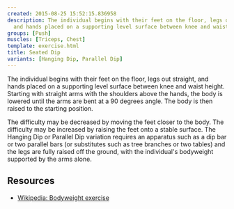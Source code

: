 ```yaml
---
created: 2015-08-25 15:52:15.836958
description: The individual begins with their feet on the floor, legs out straight,
  and hands placed on a supporting level surface between knee and waist height.
groups: [Push]
muscles: [Triceps, Chest]
template: exercise.html
title: Seated Dip
variants: [Hanging Dip, Parallel Dip]
---
```

The individual begins with their feet on the floor, legs out straight, and hands placed on a supporting level surface between knee and waist height. Starting with straight arms with the shoulders above the hands, the body is lowered until the arms are bent at a 90 degrees angle. The body is then raised to the starting position.

The difficulty may be decreased by moving the feet closer to the body. The difficulty may be increased by raising the feet onto a stable surface. The Hanging Dip or Parallel Dip variation requires an apparatus such as a dip bar or two parallel bars (or substitutes such as tree branches or two tables) and the legs are fully raised off the ground, with the individual's bodyweight supported by the arms alone.

## Resources

* [Wikipedia: Bodyweight exercise](https://en.wikipedia.org/wiki/Bodyweight_exercise)